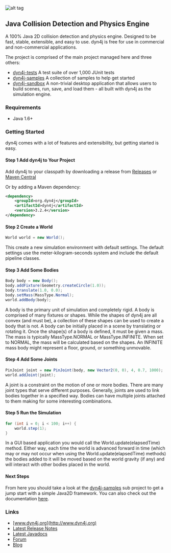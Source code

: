 ![alt tag](https://raw.githubusercontent.com/wnbittle/dyn4j/master/dyn4j.png)

## Java Collision Detection and Physics Engine

A 100% Java 2D collision detection and physics engine.  Designed to be fast, stable, extensible, and easy to use.  dyn4j is free for use in commercial and non-commercial applications.

The project is comprised of the main project managed here and three others:
- [dyn4j-tests](https://github.com/dyn4j/dyn4j-tests) A test suite of over 1,000 JUnit tests
- [dyn4j-samples](https://github.com/dyn4j/dyn4j-samples) A collection of samples to help get started
- [dyn4j-sandbox](https://github.com/dyn4j/dyn4j-sandbox) A non-trivial desktop application that allows users to build scenes, run, save, and load them - all built with dyn4j as the simulation engine.

### Requirements
* Java 1.6+

### Getting Started
dyn4j comes with a lot of features and extensibility, but getting started is easy.

#### Step 1 Add dyn4j to Your Project
Add dyn4j to your classpath by downloading a release from 
[Releases](https://github.com/wnbittle/dyn4j/releases) or [Maven Central](http://search.maven.org/#search%7Cgav%7C1%7Cg%3A%22org.dyn4j%22%20AND%20a%3A%22dyn4j%22)

Or by adding a Maven dependency:
```xml
<dependency>
    <groupId>org.dyn4j</groupId>
    <artifactId>dyn4j</artifactId>
    <version>3.2.4</version>
</dependency>
```

#### Step 2 Create a World
```java
World world = new World();
```
This create a new simulation environment with default settings.  The default settings use the meter-kilogram-seconds system and include the default pipeline classes.

#### Step 3 Add Some Bodies
```java
Body body = new Body();
body.addFixture(Geometry.createCircle(1.0));
body.translate(1.0, 0.0);
body.setMass(MassType.Normal);
world.addBody(body);
```
A body is the primary unit of simulation and completely rigid.  A body is comprised of many fixtures or shapes.  While the shapes of dyn4j are all convex (and must be), a collection of these shapes can be used to create a body that is not.  A body can be initially placed in a scene by translating or rotating it.  Once the shape(s) of a body is defined, it must be given a mass.  The mass is typically MassType.NORMAL or MassType.INFINITE.  When set to NORMAL, the mass will be calculated based on the shapes.  An INFINITE mass body might represent a floor, ground, or something unmovable.

#### Step 4 Add Some Joints
```java
PinJoint joint = new PinJoint(body, new Vector2(0, 0), 4, 0.7, 1000);
world.addJoint(joint);
```
A joint is a constraint on the motion of one or more bodies.  There are many joint types that serve different purposes.  Generally, joints are used to link bodies together in a specified way.  Bodies can have multiple joints attached to them making for some interesting combinations.

#### Step 5 Run the Simulation
```java
for (int i = 0; i < 100; i++) {
    world.step(1);
}
```
In a GUI based application you would call the World.update(elapsedTime) method.  Either way, each time the world is advanced forward in time (which may or may not occur when using the World.update(elapsedTime) methods) the bodies added to it will be moved based on the world gravity (if any) and will interact with other bodies placed in the world.

#### Next Steps
From here you should take a look at the [dyn4j-samples](https://github.com/dyn4j/dyn4j-samples) sub project to get a jump start with a simple Java2D framework. You can also check out the documentation [here](http://www.dyn4j.org/documentation/).

### Links
* [www.dyn4j.org](http://www.dyn4j.org)
* [Latest Release Notes](https://github.com/wnbittle/dyn4j/blob/master/release-notes.txt)
* [Latest Javadocs](http://docs.dyn4j.org)
* [Forum](http://forum.dyn4j.org)
* [Blog](http://www.dyn4j.org/category/blog/)
